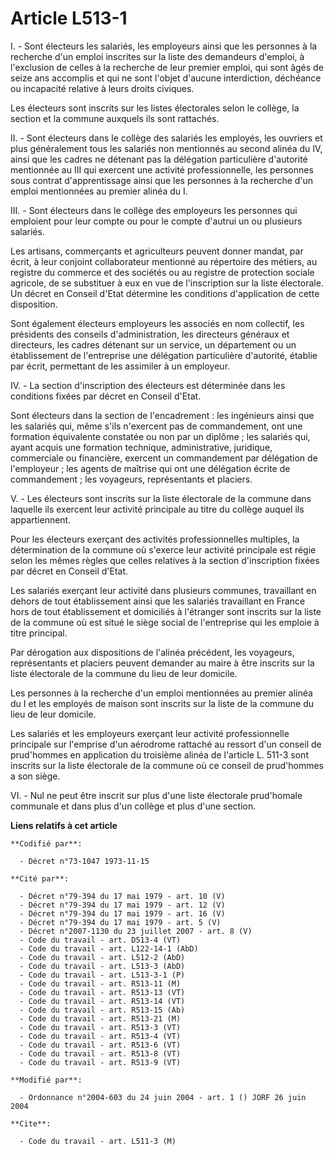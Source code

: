 # Article L513-1

I. - Sont électeurs les salariés, les employeurs ainsi que les personnes à la recherche d'un emploi inscrites sur la liste
des demandeurs d'emploi, à l'exclusion de celles à la recherche de leur premier emploi, qui sont âgés de seize ans accomplis
et qui ne sont l'objet d'aucune interdiction, déchéance ou incapacité relative à leurs droits civiques.

Les électeurs sont inscrits sur les listes électorales selon le collège, la section et la commune auxquels ils sont
rattachés.

II. - Sont électeurs dans le collège des salariés les employés, les ouvriers et plus généralement tous les salariés non
mentionnés au second alinéa du IV, ainsi que les cadres ne détenant pas la délégation particulière d'autorité mentionnée au
III qui exercent une activité professionnelle, les personnes sous contrat d'apprentissage ainsi que les personnes à la
recherche d'un emploi mentionnées au premier alinéa du I.

III. - Sont électeurs dans le collège des employeurs les personnes qui emploient pour leur compte ou pour le compte d'autrui
un ou plusieurs salariés.

Les artisans, commerçants et agriculteurs peuvent donner mandat, par écrit, à leur conjoint collaborateur mentionné au
répertoire des métiers, au registre du commerce et des sociétés ou au registre de protection sociale agricole, de se
substituer à eux en vue de l'inscription sur la liste électorale. Un décret en Conseil d'Etat détermine les conditions
d'application de cette disposition.

Sont également électeurs employeurs les associés en nom collectif, les présidents des conseils d'administration, les
directeurs généraux et directeurs, les cadres détenant sur un service, un département ou un établissement de l'entreprise une
délégation particulière d'autorité, établie par écrit, permettant de les assimiler à un employeur.

IV. - La section d'inscription des électeurs est déterminée dans les conditions fixées par décret en Conseil d'Etat.

Sont électeurs dans la section de l'encadrement : les ingénieurs ainsi que les salariés qui, même s'ils n'exercent pas de
commandement, ont une formation équivalente constatée ou non par un diplôme ; les salariés qui, ayant acquis une formation
technique, administrative, juridique, commerciale ou financière, exercent un commandement par délégation de l'employeur ; les
agents de maîtrise qui ont une délégation écrite de commandement ; les voyageurs, représentants et placiers.

V. - Les électeurs sont inscrits sur la liste électorale de la commune dans laquelle ils exercent leur activité principale au
titre du collège auquel ils appartiennent.

Pour les électeurs exerçant des activités professionnelles multiples, la détermination de la commune où s'exerce leur
activité principale est régie selon les mêmes règles que celles relatives à la section d'inscription fixées par décret en
Conseil d'Etat.

Les salariés exerçant leur activité dans plusieurs communes, travaillant en dehors de tout établissement ainsi que les
salariés travaillant en France hors de tout établissement et domiciliés à l'étranger sont inscrits sur la liste de la commune
où est situé le siège social de l'entreprise qui les emploie à titre principal.

Par dérogation aux dispositions de l'alinéa précédent, les voyageurs, représentants et placiers peuvent demander au maire à
être inscrits sur la liste électorale de la commune du lieu de leur domicile.

Les personnes à la recherche d'un emploi mentionnées au premier alinéa du I et les employés de maison sont inscrits sur la
liste de la commune du lieu de leur domicile.

Les salariés et les employeurs exerçant leur activité professionnelle principale sur l'emprise d'un aérodrome rattaché au
ressort d'un conseil de prud'hommes en application du troisième alinéa de l'article L. 511-3 sont inscrits sur la liste
électorale de la commune où ce conseil de prud'hommes a son siège.

VI. - Nul ne peut être inscrit sur plus d'une liste électorale prud'homale communale et dans plus d'un collège et plus d'une
section.

**Liens relatifs à cet article**

	**Codifié par**:

	  - Décret n°73-1047 1973-11-15

	**Cité par**:

	  - Décret n°79-394 du 17 mai 1979 - art. 10 (V)
	  - Décret n°79-394 du 17 mai 1979 - art. 12 (V)
	  - Décret n°79-394 du 17 mai 1979 - art. 16 (V)
	  - Décret n°79-394 du 17 mai 1979 - art. 5 (V)
	  - Décret n°2007-1130 du 23 juillet 2007 - art. 8 (V)
	  - Code du travail - art. D513-4 (VT)
	  - Code du travail - art. L122-14-1 (AbD)
	  - Code du travail - art. L512-2 (AbD)
	  - Code du travail - art. L513-3 (AbD)
	  - Code du travail - art. L513-3-1 (P)
	  - Code du travail - art. R513-11 (M)
	  - Code du travail - art. R513-13 (VT)
	  - Code du travail - art. R513-14 (VT)
	  - Code du travail - art. R513-15 (Ab)
	  - Code du travail - art. R513-21 (M)
	  - Code du travail - art. R513-3 (VT)
	  - Code du travail - art. R513-4 (VT)
	  - Code du travail - art. R513-6 (VT)
	  - Code du travail - art. R513-8 (VT)
	  - Code du travail - art. R513-9 (VT)

	**Modifié par**:

	  - Ordonnance n°2004-603 du 24 juin 2004 - art. 1 () JORF 26 juin 2004

	**Cite**:

	  - Code du travail - art. L511-3 (M)
